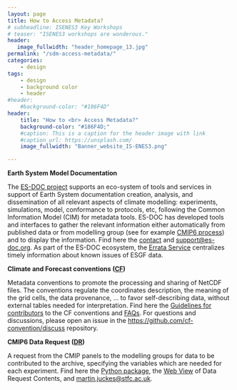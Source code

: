 ```yaml
---
layout: page
title: How to Access Metadata?
# subheadline: ISENES3 Key Workshops
# teaser: "ISENES3 workshops are wonderous."
header:
   image_fullwidth: "header_homepage_13.jpg"
permalink: "/sdm-access-metadata/"
categories:
    - design
tags:
    - design
    - background color
    - header
#header:
    #background-color: "#186F4D"
header:
    title: "How to <br> Access Metadata?"
    background-color: "#186F4D;"
    #caption: This is a caption for the header image with link
    #caption_url: https://unsplash.com/
    image_fullwidth: "Banner_website_IS-ENES3.png"

---
```


**Earth System Model Documentation**

The [ES-DOC project](https://es-doc.org/) supports an eco-system of tools and services in support of Earth System documentation creation, analysis, and dissemination of all relevant aspects of climate modelling: experiments, simulations, model, conformance to protocols, etc, following the Common Information Model (CIM) for metadata tools. ES-DOC has developed tools and interfaces to gather the relevant information either automatically from published data or from modelling group (see for example [CMIP6 process](https://es-doc.org/cmip6/)) and to display the information. Find here the [contact](https://es-doc.org/contact/) and <support@es-doc.org>. As part of the ES-DOC ecosystem, the [Errata Service](https://es-doc.github.io/esdoc-errata-client/index.html) centralizes timely information about known issues of ESGF data.

**Climate and Forecast conventions ([CF](http://cfconventions.org/))**

Metadata conventions to promote the processing and sharing of NetCDF files. The conventions regulate the coordinates description, the meaning of the grid cells, the data provenance, ... to favor self-describing data, without external tables needed for interpretation. Find here the [Guidelines for contributors](https://github.com/cf-convention/cf-conventions/blob/main/CONTRIBUTING.md) to the CF conventions and [FAQs](http://cfconventions.org/faq.html). For questions and discussions, please open an issue in the https://github.com/cf-convention/discuss repository.

**CMIP6 Data Request ([DR](https://cmip6dr.github.io/))** 

A request from the CMIP panels to the modelling groups for data to be contributed to the archive, specifying the variables which are needed for each experiment. Find here the [Python package](https://pypi.org/project/dreqPy/), the [Web View](https://clipc-services.ceda.ac.uk/dreq/index.html) of Data Request Contents, and <martin.juckes@stfc.ac.uk>.
